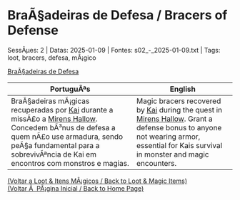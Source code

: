 ﻿
# BraÃ§adeiras de Defesa / Bracers of Defense

SessÃµes: 2 | Datas: 2025-01-09 | Fontes: s02_-_2025-01-09.txt | Tags: loot, bracers, defesa, mÃ¡gico

[BraÃ§adeiras de Defesa](bracers_of_defense.png)

| PortuguÃªs | English |
|-----------|---------|
| BraÃ§adeiras mÃ¡gicas recuperadas por [Kai](kai.md) durante a missÃ£o a [Mirens Hallow](mirens_hallow.md). Concedem bÃ³nus de defesa a quem nÃ£o use armadura, sendo peÃ§a fundamental para a sobrevivÃªncia de Kai em encontros com monstros e magias. | Magic bracers recovered by [Kai](kai.md) during the quest in [Mirens Hallow](mirens_hallow.md). Grant a defense bonus to anyone not wearing armor, essential for Kais survival in monster and magic encounters. |

[(Voltar a Loot & Itens MÃ¡gicos / Back to Loot & Magic Items)](loot.md)  
[(Voltar Ã  PÃ¡gina Inicial / Back to Home Page)](../../home.md)


























